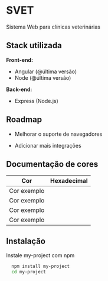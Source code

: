 # SVET

Sistema Web para clínicas veterinárias

## Stack utilizada

**Front-end:** 
- Angular (@última versão)
- Node (@última versão)

**Back-end:** 
- Express (Node.js)


## Roadmap

- Melhorar o suporte de navegadores

- Adicionar mais integrações

## Documentação de cores

| Cor               | Hexadecimal                                                |
| ----------------- | ---------------------------------------------------------------- |
| Cor exemplo       |  |
| Cor exemplo       |  |
| Cor exemplo       |  |
| Cor exemplo       |  |


## Instalação

Instale my-project com npm

```bash
  npm install my-project
  cd my-project
```
    
